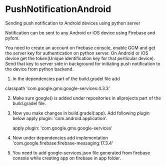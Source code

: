 # PushNotificationAndroid
Sending push notification to Android devices using python server 

Notification can be sent to any Android or iOS device using Firebase and pyfcm. 

You need to create an account on firebase console, enable GCM and get the server key for authentication on python server. On Android or iOS device get the token(Unique identification key for that perticular device). Send that key to server side in background for initiating push notification to the device from python backend. 

1) In the dependencies part of the build.gradel file add 

 classpath 'com.google.gms:google-services:4.3.3'

2) Make sure google() is added under repositories in allprojects part of the build.gradel file.



3) Now you make changes in build.gradel(:app). Add following plugin below apply plugin: 'com.android.application'.

     apply plugin: 'com.google.gms.google-services' 

4) Now under dependencies add 
    implementation 'com.google.firebase:firebase-messaging:17.3.4'
 
 
5) You need to add google-services.json file generated from firebase console while creating app on firebase in app folder. 


